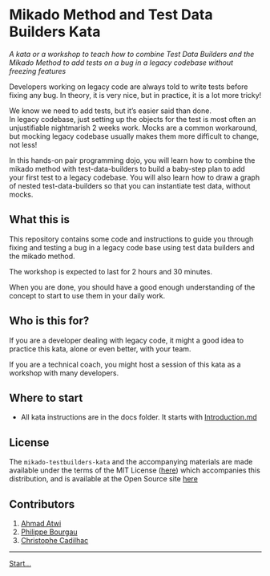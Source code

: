 # Mikado Method and Test Data Builders Kata

_A kata or a workshop to teach how to combine Test Data Builders and the Mikado
Method to add tests on a bug in a legacy codebase without freezing features_

Developers working on legacy code are always told to write tests before fixing 
any bug. In theory, it is very nice, but in practice, it is a lot more tricky!

We know we need to add tests, but it’s easier said than done.  
In legacy codebase, just setting up the objects for the test is most often an 
unjustifiable nightmarish 2 weeks work. Mocks are a common workaround, but 
mocking legacy codebase usually makes them more difficult to change, not less!

In this hands-on pair programming dojo, you will learn how to combine the 
mikado method with test-data-builders to build a baby-step plan to add your
first test to a legacy codebase. You will also learn how to draw a graph of
nested test-data-builders so that you can instantiate test data, without mocks.

## What this is

This repository contains some code and instructions to guide you through fixing
and testing a bug in a legacy code base using test data builders and the mikado
method.

The workshop is expected to last for 2 hours and 30 minutes.

When you are done, you should have a good enough understanding of the concept
to start to use them in your daily work.

## Who is this for?

If you are a developer dealing with legacy code, it might a good idea to
practice this kata, alone or even better, with your team.

If you are a technical coach, you might host a session of this kata as a 
workshop with many developers.

## Where to start

* All kata instructions are in the docs folder. It starts with
[Introduction.md](./docs/1_Introduction.md)

## License

The `mikado-testbuilders-kata` and the accompanying materials are made available 
under the terms of the MIT License ([here](LICENSE.md)) which accompanies this
distribution, and is available at the Open Source site [here](https://opensource.org/licenses/MIT)

## Contributors 
 
1. [Ahmad Atwi](https://github.com/aatwi)
1. [Philippe Bourgau](https://github.com/philou) 
1. [Christophe Cadilhac](https://github.com/cadichris) 

----
[Start...](./docs/1_Introduction.md)

